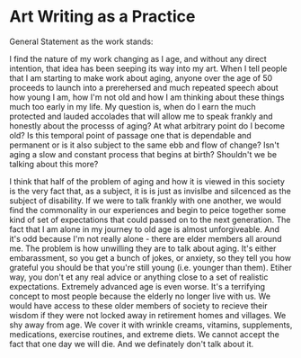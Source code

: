 # Art Writing as a Practice

General Statement as the work stands:  

I find the nature of my work changing as I age, and without any direct intention, that idea has been seeping its way into my art. When I tell people that I am starting to make work about aging, anyone over the age of 50 proceeds to launch into a prerehersed and much repeated speech about how young I am, how I'm not old and how I am thinking about these things much too early in my life. My question is, when do I earn the much protected and lauded accolades that will allow me to speak frankly and honestly about the processs of aging? At what arbitrary point do I become old? Is this temporal point of passage one that is dependable and permanent or is it also subject to the same ebb and flow of change? Isn't aging a slow and constant process that begins at birth? Shouldn't we be talking about this more?

I think that half of the problem of aging and how it is viewed in this society is the very fact that, as a subject, it is is just as invislbe and silcenced as the subject of disability. If we were to talk frankly with one another, we would find the commonality in our experiences and begin to peice together some kind of set of expectations that could passed on to the next generation. The fact that I am alone in my journey to old age is almost unforgiveable. And it's odd because I'm not really alone - there are elder members all around me. The problem is how unwilling they are to talk about aging. It's either embarassment, so you get a bunch of jokes, or anxiety, so they tell you how grateful you should be that you're still young (i.e. younger than them). Etiher way, you don't et any real advice or anything close to a set of realistic expectations. Extremely advanced age is even worse. It's a terrifying concept to most people because the elderly no longer live with us. We would have access to these older members of society to recieve their wisdom if they were not locked away in retirement homes and villages. We shy away from age. We cover it with wrinkle creams, vitamins, supplements, medications, exercise routines, and extreme diets. We cannot accept the fact that one day we will die. And we definately don't talk about it.  
